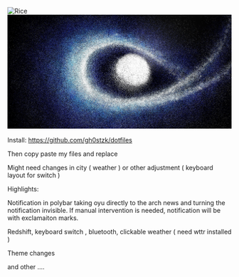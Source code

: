 ![Rice](https://github.com/saipheblue/Dotfiles/blob/main/Preview.png)
![Rice](https://github.com/saipheblue/Dotfiles/blob/main/rices/White/walls/127535181_p0.jpg)


Install: https://github.com/gh0stzk/dotfiles

Then copy paste my files and replace

Might need changes in city ( weather ) or other adjustment ( keyboard layout for switch ) 




Highlights:

Notification in polybar taking oyu directly to the arch news and turning the notification invisible.
If manual intervention is needed, notification will be with exclamaiton marks.

Redshift, keyboard switch , bluetooth, clickable weather ( need wttr installed ) 

Theme changes

and other ....
